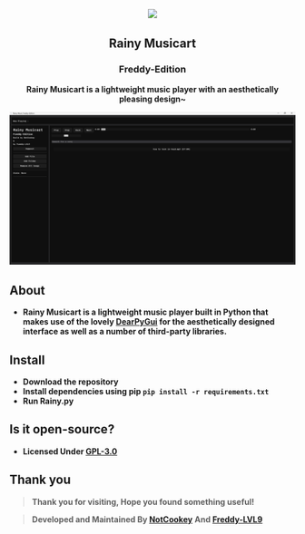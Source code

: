 <p align="center"><img src="https://github.com/NotCookey/Rainy/assets/88582190/fc09007d-43a8-4526-8824-ad684a303d52" width="130px"></p>
<h2 align="center">Rainy Musicart</h2>
<h3 align="center">Freddy-Edition</h3>
<p align="center"><b>Rainy Musicart is a lightweight music player with an aesthetically pleasing design~</b></p>
<kbd><img src="https://github.com/Freddy-lvl9/Rainy-Freddy-Edition/blob/e1fecdabcbbca673c9d153712b06c5cc2f3d4bf2/Layer_0.png"></kbd>

## About
- **Rainy Musicart is a lightweight music player built in Python that makes use of the lovely [DearPyGui](https://github.com/hoffstadt/DearPyGui/) for the aesthetically designed interface as well as a number of third-party libraries.**

## Install
- **Download the repository**
- **Install dependencies using pip `pip install -r requirements.txt`**
- **Run Rainy.py**

## Is it open-source?
- **Licensed Under [GPL-3.0](https://github.com/NotCookey/Rainy/blob/main/LICENSE)**

## Thank you
> **Thank you for visiting, Hope you found something useful!**

> **Developed and Maintained By [NotCookey](https://github.com/NotCookey)**
> **And [Freddy-LVL9](https://github.com/Freddy-LVL9)**
